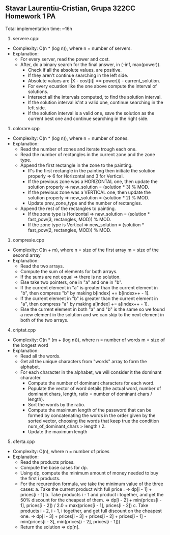 Stavar Laurentiu-Cristian, Grupa 322CC
Homework 1 PA
--------------------------------------------------------------------------------

Total implementation time: ~16h

1. servere.cpp:
   
- Complexity: O(n * (log n)), where n = number of servers.
- Explanation:
  - For every server, read the power and cost.
  - After, do a binary search for the final answer, in (-inf, max(power)).
    - Check if all the absolute values, are positive.
    - If they aren't continue searching in the left side.
    - Absolute values are |X - cost[i]| == power[i] - current_solution.
    - For every ecuation like the one above compute the interval 
    of solutions.
    - Intersect all the intervals computed, to find the solution interval.
    - If the solution interval is'nt a valid one, continue searching 
    in the left side.
    - If the solution interval is a valid one, save the solution as the 
    current best one and continue searching in the right side.

1. colorare.cpp
- Complexity: O(n * (log n)), where n = number of zones.
- Explanation:
  - Read the number of zones and iterate trough each one.
  - Read the number of rectangles in the current zone and the zone type.
  - Append the first rectangle in the zone to the painting.
    - If's the first rectangle in the painting then initiate the 
    solution properly => 6 for Horizontal and 3 for Vertical.
    - If the previous zone was a HORIZONTAL one, then update the 
    solution properly => new_solution = (solution * 3) % MOD.
    - If the previous zone was a VERTICAL one, then update the 
    solution properly => new_solution = (solution * 2) % MOD.
    - Update prev_zone_type and the number of rectangles.
  - Append the rest of the rectangles to painting.
    - If the zone type is Horizontal 
    => new_solution = (solution * fast_pow(3, rectangles, MOD)) % MOD.
    - If the zone type is Vertical
    => new_solution = (solution * fast_pow(2, rectangles, MOD)) % MOD.

1. compresie.cpp
- Complexity: O(n + m), where n = size of the first array
                                m = size of the second array
- Explanation:
  - Read the two arrays.
  - Compute the sum of elements for both arrays.
  - If the sums are not equal => there is no solution.
  - Else take two pointers, one in "a" and one in "b".
  - If the current element in "a" is greater than the current element
  in "b", then compress "b" by making b[index] += b[index++ - 1].
  - If the current element in "b" is greater than the current element
  in "a", then compress "a" by making a[index] += a[index++ - 1].
  - Else the current element in both "a" and "b" is the same so we
  found a new element in the solution and we can skip to the next
  element in both of the two arrays.

4. criptat.cpp
- Complexity: O(n * (m + (log n))), where n = number of words
                                m = size of the longest word
- Explanation:
  - Read all the words.
  - Get all the unique characters from "words" array to form 
  the alphabet.
  - For each character in the alphabet, we will consider it the 
  dominant character.
    - Compute the number of dominant characters for each word.
    - Populate the vector of word details (the actual word, number of 
    dominant chars, length, ratio = number of dominant chars / length).
    - Sort the words by the ratio.
    - Compute the maximum length of the password that can be formed
    by concatenating the words in the order given by the sorted
    vector, choosing the words that keep true the condition
    num_of_dominant_chars > length / 2.
    - Update the maximum length
  
5. oferta.cpp
- Complexity: O(n), where n = number of prices
- Explanation:
  - Read the products prices.
  - Compute the base cases for dp.
  - Using dp, compute the minimum amount of money needed to 
  buy the first i products.
  - For the recurention formula, we take the minimum value of the
  three cases:
    a. Take the current product with full price .
        => dp[i - 1] + prices[i - 1]
    b. Take products i - 1 and product i together, and get the 50% 
    discount for the cheapest of them.
        => dp[i - 2] + min(prices[i - 1], prices[i - 2]) / 2.0 +
        max(prices[i - 1], prices[i - 2])
    c. Take products i - 2, i - 1, i together, and get full discount
    on the cheapest one.
        => dp[i - 3] + prices[i - 3] + prices[i - 2] + prices[i - 1] -
        min(prices[i - 3], min(prices[i - 2], prices[i - 1]))
  - Return the solution => dp[n].
